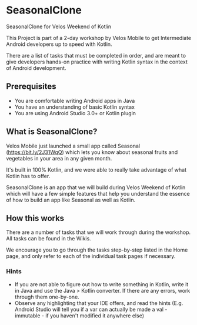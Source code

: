 # SeasonalClone
SeasonalClone for Velos Weekend of Kotlin

This Project is part of a 2-day workshop by Velos Mobile to get Intermediate Android developers up to speed with Kotlin. 

There are a list of tasks that must be completed in order, and are meant to give developers hands-on practice with writing Kotlin syntax in the context of Android development.


## Prerequisites

- You are comfortable writing Android apps in Java
- You have an understanding of basic Kotlin syntax
- You are using Android Studio 3.0+ or Kotlin plugin

## What is SeasonalClone?

Velos Mobile just launched a small app called Seasonal (https://bit.ly/2J31WqQ) which lets you know about seasonal fruits and vegetables in your area in any given month.

It's built in 100% Kotlin, and we were able to really take advantage of what Kotlin has to offer.

SeasonalClone is an app that we will build during Velos Weekend of Kotlin which will have a few simple features that help you understand the essence of how to build an app like Seasonal as well as Kotlin.

## How this works

There are a number of tasks that we will work through during the workshop. All tasks can be found in the Wikis.

We encourage you to go through the tasks step-by-step listed in the Home page, and only refer to each of the individual task pages if necessary.

### Hints

- If you are not able to figure out how to write something in Kotlin, write it in Java and use the Java > Kotlin converter. If there are any errors, work through them one-by-one.
- Observe any highlighting that your IDE offers, and read the hints (E.g. Android Studio will tell you if a var can actually be made a val - immutable - if you haven't modified it anywhere else)
